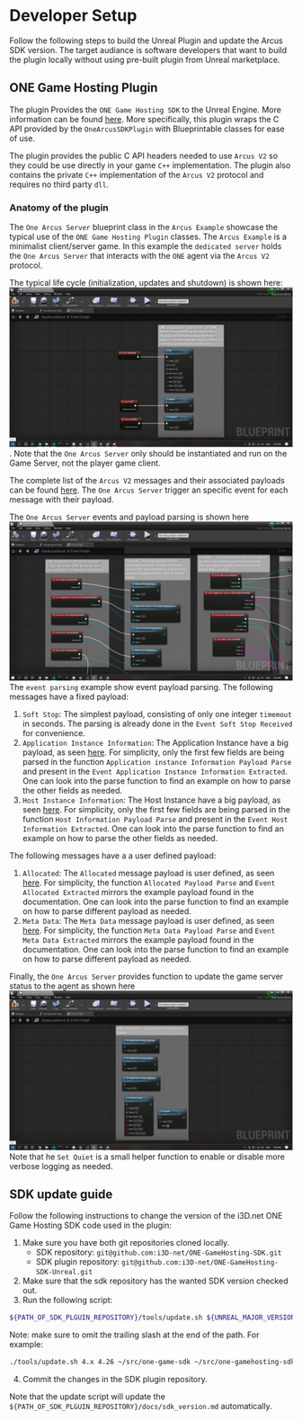 # Developer Setup

Follow the following steps to build the Unreal Plugin and update the Arcus SDK version. The target audiance is software developers that want to build the plugin locally without using pre-built plugin from Unreal marketplace.

## ONE Game Hosting Plugin

The plugin Provides the `ONE Game Hosting SDK` to the Unreal Engine. More information can be found [here](https://www.i3d.net/docs/one/odp/). More specifically, this plugin wraps the C API provided by the `OneArcusSDKPlugin` with Blueprintable classes for ease of use.

The plugin provides the public C API headers needed to use `Arcus V2` so they could be use directly in your game `C++` implementation. The plugin also contains the private `C++` implementation of the `Arcus V2` protocol and requires no third party `dll`.


### Anatomy of the plugin

The `One Arcus Server` blueprint class in the `Arcus Example` showcase the typical use of the `ONE Game Hosting Plugin` classes. The `Arcus Example` is a minimalist client/server game. In this example the `dedicated server` holds the `One Arcus Server` that interacts with the `ONE` agent via the `Arcus V2` protocol.

The typical life cycle (initialization, updates and shutdown) is shown here: ![Life Cycle](images/life-cycle.png "Life Cycle"). Note that the `One Arcus Server` only should be instantiated and run on the Game Server, not the player game client.

The complete list of the `Arcus V2` messages and their associated payloads can be found [here](https://www.i3d.net/docs/one/odp/Game-Integration/Management-Protocol/Arcus-V2/request-response/). The `One Arcus Server` trigger an specific event for each message with their payload.

The `One Arcus Server` events and payload parsing is shown here ![event-parsing.png](images/event-parsing.png "Event Parsing") The `event parsing` example show event payload parsing. The following messages have a fixed payload:
1. `Soft Stop`:
    The simplest payload, consisting of only one integer `timemout` in seconds. The parsing is already done in the `Event Soft Stop Received` for convenience.
2. `Application Instance Information`:
    The Application Instance have a big payload, as seen [here](https://www.i3d.net/docs/one/odp/Game-Integration/Management-Protocol/Arcus-V2/request-response/#applicationinstance-information). For simplicity, only the first few fields are being parsed in the function `Application instance Information Payload Parse` and present in the `Event Application Instance Information Extracted`. One can look into the parse function to find an example on how to parse the other fields as needed.
3. `Host Instance Information`:
    The Host Instance have a big payload, as seen [here](https://www.i3d.net/docs/one/odp/Game-Integration/Management-Protocol/Arcus-V2/request-response/#host-information). For simplicity, only the first few fields are being parsed in the function `Host Information Payload Parse` and present in the `Event Host Information Extracted`. One can look into the parse function to find an example on how to parse the other fields as needed.

The following messages have a a user defined payload:
1. `Allocated`:
    The `Allocated` message payload is user defined, as seen [here](https://www.i3d.net/docs/one/odp/Game-Integration/Management-Protocol/Arcus-V2/request-response/#allocated). For simplicity, the function `Allocated Payload Parse` and `Event Allocated Extracted` mirrors the example payload found in the documentation. One can look into the parse function to find an example on how to parse different payload as needed.
2. `Meta Data`:
    The `Meta Data` message payload is user defined, as seen [here](https://www.i3d.net/docs/one/odp/Game-Integration/Management-Protocol/Arcus-V2/request-response/#meta-data). For simplicity, the function `Meta Data Payload Parse` and `Event Meta Data Extracted` mirrors the example payload found in the documentation. One can look into the parse function to find an example on how to parse different payload as needed.

Finally, the `One Arcus Server` provides function to update the game server status to the agent as shown here ![other.png](images/other.png "Other functions") Note that he `Set Quiet` is a small helper function to enable or disable more verbose logging as needed.


## SDK update guide

Follow the following instructions to change the version of the i3D.net ONE Game Hosting SDK code used in the plugin:

1. Make sure you have both git repositories cloned locally.
    * SDK repository: `git@github.com:i3D-net/ONE-GameHosting-SDK.git`
    * SDK plugin repository: `git@github.com:i3D-net/ONE-GameHosting-SDK-Unreal.git`
2. Make sure that the sdk repository has the wanted SDK version checked out.
3. Run the following script:
```bash
${PATH_OF_SDK_PLGUIN_REPOSITORY}/tools/update.sh ${UNREAL_MAJOR_VERSION} ${UNREAL_ENGINE_VERSION} ${PATH_OF_SDK_REPOSITORY} ${PATH_OF_SDK_PLGIN_REPOSITORY}
```
Note: make sure to omit the trailing slash at the end of the path. For example:
```bash
./tools/update.sh 4.x 4.26 ~/src/one-game-sdk ~/src/one-gamehosting-sdk-unreal
```
4. Commit the changes in the SDK plugin repository.

Note that the update script will update the `${PATH_OF_SDK_PLGUIN_REPOSITORY}/docs/sdk_version.md` automatically.

